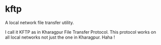 # kftp
A local network file transfer utility.

I call it KFTP as in Kharagpur File Transfer Protocol. This protocol works on all local networks not just the one in Kharagpur. Haha !

